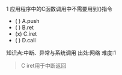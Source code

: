 1
应用程序中的C函数调用中不需要用到()指令
- ( ) A.push
- ( ) B.ret
- (x) C.iret
- ( ) D.call

知识点:中断、异常与系统调用
出处:网络
难度:1
> C iret用于中断返回
